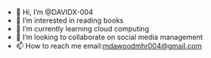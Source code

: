 - 👋 Hi, I’m @DAVIDX-004
- 👀 I’m interested in reading books 
- 🌱 I’m currently learning cloud computing 
- 💞️ I’m looking to collaborate on social media management 
- 📫 How to reach me email:mdawoodmhr004@gmail.com


<!---
DAVIDX-004/DAVIDX-004 is a ✨ special ✨ repository because its `README.md` (this file) appears on your GitHub profile.
You can click the Preview link to take a look at your changes.
--->
